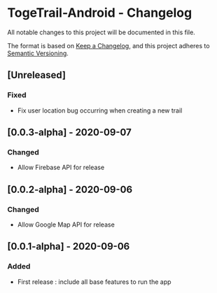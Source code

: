 # TogeTrail-Android - Changelog

All notable changes to this project will be documented in this file.

The format is based on [Keep a Changelog](https://keepachangelog.com/en/1.0.0/),
and this project adheres to [Semantic Versioning](https://semver.org/spec/v2.0.0.html).

## [Unreleased]
### Fixed
- Fix user location bug occurring when creating a new trail

## [0.0.3-alpha] - 2020-09-07
### Changed
- Allow Firebase API for release

## [0.0.2-alpha] - 2020-09-06
### Changed
- Allow Google Map API for release

## [0.0.1-alpha] - 2020-09-06
### Added
- First release : include all base features to run the app